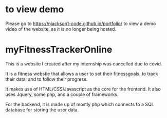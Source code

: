 # to view demo

Please go to https://njackson1-code.github.io/portfolio/ to view a demo video of the website, as it is no longer being hosted.

# myFitnessTrackerOnline

This is a website I created after my internship was cancelled due to covid. 

It is a fitness webstie that allows a user to set their fitnessgoals, to track their data, and to follow their progress.

It makes use of HTML/CSS/Javascript as the core for the frontend. It also uses Jquery, some php, and a couple of frameworks.

For the backend, it is made up of mostly php which connects to a SQL database for storing the user data.


